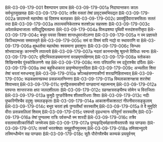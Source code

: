 BR-03-09-179-001	वैशम्पायन उवाच
BR-03-09-179-001a	निदाघान्तकरः कालः सर्वभूतसुखावहः
BR-03-09-179-001c	तत्रैव वसतां तेषां प्रावृट्समभिपद्यत
BR-03-09-179-002a	छादयन्तो महाघोषाः खं दिशश्च बलाहकाः
BR-03-09-179-002c	प्रववर्षुर्दिवारात्रमसिताः सततं तदा
BR-03-09-179-003a	तपात्ययनिकेताश्च शतशोऽथ सहस्रशः
BR-03-09-179-003c	अपेतार्कप्रभाजालाः सविद्युद्विमलप्रभाः
BR-03-09-179-004a	विरूढशष्पा पृथिवी मत्तदंशसरीसृपा
BR-03-09-179-004c	बभूव पयसा सिक्ता शान्तधूमरजोऽरुणा
BR-03-09-179-005a	न स्म प्रज्ञायते किञ्चिदम्भसा समवस्तृते
BR-03-09-179-005c	समं वा विषमं वापि नद्यो वा स्थावराणि वा
BR-03-09-179-006a	क्षुब्धतोया महाघोषाः श्वसमाना इवाशुगाः
BR-03-09-179-006c	सिन्धवः शोभयाञ्चक्रुः काननानि तपात्यये
BR-03-09-179-007a	नदतां काननान्तेषु श्रूयन्ते विविधाः स्वनाः
BR-03-09-179-007c	वृष्टिभिस्ताड्यमानानां वराहमृगपक्षिणाम्
BR-03-09-179-008a	स्तोककाः शिखिनश्चैव पुंस्कोकिलगणैः सह
BR-03-09-179-008c	मत्ताः परिपतन्ति स्म दर्दुराश्चैव दर्पिताः
BR-03-09-179-009a	तथा बहुविधाकारा प्रावृण्मेघानुनादिता
BR-03-09-179-009c	अभ्यतीता शिवा तेषां चरतां मरुधन्वसु
BR-03-09-179-010a	क्रौञ्चहंसगणाकीर्णा शरत्प्रणिहिताभवत्
BR-03-09-179-010c	रूढकक्षवनप्रस्था प्रसन्नजलनिम्नगा
BR-03-09-179-011a	विमलाकाशनक्षत्रा शरत्तेषां शिवाभवत्
BR-03-09-179-011c	मृगद्विजसमाकीर्णा पाण्डवानां महात्मनाम्
BR-03-09-179-012a	पश्यन्तः शान्तरजसः क्षपा जलदशीतलाः
BR-03-09-179-012c	ग्रहनक्षत्रसङ्घैश्च सोमेन च विराजिताः
BR-03-09-179-013a	कुमुदैः पुण्डरीकैश्च शीतवारिधराः शिवाः
BR-03-09-179-013c	नदीः पुष्करिणीश्चैव ददृशुः समलङ्कृताः
BR-03-09-179-014a	आकाशनीकाशतटां नीपनीवारसङ्कुलाम्
BR-03-09-179-014c	बभूव चरतां हर्षः पुण्यतीर्थां सरस्वतीम्
BR-03-09-179-015a	ते वै मुमुदिरे वीराः प्रसन्नसलिलां शिवाम्
BR-03-09-179-015c	पश्यन्तो दृढधन्वानः परिपूर्णां सरस्वतीम्
BR-03-09-179-016a	तेषां पुण्यतमा रात्रिः पर्वसन्धौ स्म शारदी
BR-03-09-179-016c	तत्रैव वसतामासीत्कार्त्तिकी जनमेजय
BR-03-09-179-017a	पुण्यकृद्भिर्महासत्त्वैस्तापसैः सह पाण्डवाः
BR-03-09-179-017c	तत्सर्वं भरतश्रेष्ठाः समूहुर्योगमुत्तमम्
BR-03-09-179-018a	तमिस्राभ्युदये तस्मिन्धौम्येन सह पाण्डवाः
BR-03-09-179-018c	सूतैः पौरोगवैश्चैव काम्यकं प्रययुर्वनम्
